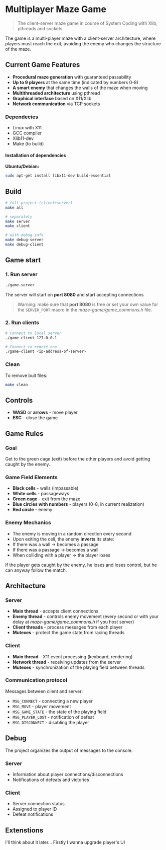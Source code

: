 # Multiplayer Maze Game 
> The client-server maze game in course of System Coding with Xlib, pthreads and sockets

The game is a multi-player maze with a client-server architecture, where players must reach the exit, avoiding the enemy who changes the structure of the maze.


## Current Game Features

- **Procedural maze generation** with guaranteed passability
- **Up to 9 players** at the same time (indicated by numbers 0-8)
- **A smart enemy** that changes the walls of the maze when moving
- **Multithreaded architecture** using pthread
- **Graphical interface** based on X11/Xlib
- **Network communication** via TCP sockets


### Dependecies
- Linux with X11
- GCC compiler
- Xlib11-dev
- Make (to build)


#### Installation of dependencies

**Ubuntu/Debian:**
```bash
sudo apt-get install libx11-dev build-essential
```


## Build

```bash
# full project (client+server)
make all

# separately
make server
make client

# with debug info
make debug-server
make debug-client
```


## Game start

### 1. Run server
```bash
./game-server
```
The server will start on **port 8080** and start accepting connections

> Warning: make sure that **port 8080** is free or set your own value for the `SERVER_PORT` macro in the *maze-game/game_commons.h* file.


### 2. Run clients
```bash
# Connect to local server
./game-client 127.0.0.1

# Connect to remote one
./game-client <ip-address-of-server>
```

### Clean
To remove buit files:
```bash
make clean
```


## Controls

- **WASD** or **arrows** - move player
- **ESC** - close the game


## Game Rules

### Goal
Get to the green cage (exit) before the other players and avoid getting caught by the enemy.


### Game Field Elements
- **Black cells** - walls (impassable)
- **White cells** - passageways
- **Green cage** - exit from the maze
- **Blue circles with numbers** - players (0-8, in current realization)
- **Red circle** - enemy


### Enemy Mechanics
- The enemy is moving in a random direction every second
- Upon exiting the cell, the enemy **inverts** its state:
- If there was a wall -> becomes a passage
- If there was a passage -> becomes a wall
- When colliding with a player -> the player loses

If the player gets caught by the enemy, he loses and loses control, but he can anyway follow the match.


## Architecture

### Server
- **Main thread** - accepts client connections
- **Enemy thread** - controls enemy movement (every second or with your delay at *maze-game/game_commons.h* if you host server)
- **Client threads** - process messages from each player
- **Mutexes** - protect the game state from racing threads

### Client
- **Main thread** - X11 event processing (keyboard, rendering)
- **Network thread** - receiving updates from the server
- **Mutexes** - synchronization of the playing field between threads

### Communication protocol
Messages between client and server:
- `MSG_CONNECT` - connecting a new player
- `MSG_MOVE` - player movement
- `MSG_GAME_STATE` - the state of the playing field
- `MSG_PLAYER_LOST` - notification of defeat
- `MSG_DISCONNECT` - disabling the player


## Debug
The project organizes the output of messages to the console.

### Server
- Information about player connections/disconnections
- Notifications of defeats and victories

### Client
- Server connection status
- Assigned to player ID
- Defeat notifications


## Extenstions
I'll think about it later... Firstly I wanna upgrade player's UI
